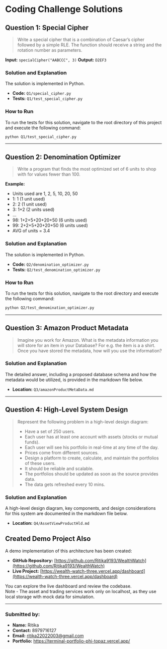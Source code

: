 # Coding Challenge Solutions

## Question 1: Special Cipher
> Write a special cipher that is a combination of Caesar’s cipher followed by a simple RLE. The function should receive a string and the rotation number as parameters.

**Input:** `specialCipher("AABCCC", 3)`
**Output:** `D2EF3`

### Solution and Explanation
The solution is implemented in Python.

-   **Code:** `Q1/special_cipher.py`
-   **Tests:** `Q1/test_special_cipher.py`

### How to Run
To run the tests for this solution, navigate to the root directory of this project and execute the following command:
```bash
python Q1/test_special_cipher.py
```

---

## Question 2: Denomination Optimizer
> Write a program that finds the most optimized set of 6 units to shop with for values fewer than 100.

**Example:**
-   Units used are 1, 2, 5, 10, 20, 50
-   1: 1 (1 unit used)
-   2: 2 (1 unit used)
-   3: 1+2 (2 units used)
-   ...
-   98: 1+2+5+20+20+50 (6 units used)
-   99: 2+2+5+20+20+50 (6 units used)
-   AVG of units = 3.4

### Solution and Explanation
The solution is implemented in Python.

-   **Code:** `Q2/denomination_optimizer.py`
-   **Tests:** `Q2/test_denomination_optimizer.py`

### How to Run
To run the tests for this solution, navigate to the root directory and execute the following command:
```bash
python Q2/test_denomination_optimizer.py
```

---

## Question 3: Amazon Product Metadata
> Imagine you work for Amazon. What is the metadata information you will store for an item in your Database? For e.g. the item is a a shirt. Once you have stored the metadata, how will you use the information?

### Solution and Explanation
The detailed answer, including a proposed database schema and how the metadata would be utilized, is provided in the markdown file below.

-   **Location:** `Q3/amazonProductMetaData.md`

---

## Question 4: High-Level System Design
> Represent the following problem in a high-level design diagram:
> - Have a set of 250 users.
> - Each user has at least one account with assets (stocks or mutual funds).
> - Each user will see his portfolio in real-time at any time of the day.
> - Prices come from different sources.
> - Design a platform to create, calculate, and maintain the portfolios of these users.
> - It should be reliable and scalable.
> - The portfolios should be updated as soon as the source provides data.
> - The data gets refreshed every 10 mins.

### Solution and Explanation
A high-level design diagram, key components, and design considerations for this system are documented in the markdown file below.

-   **Location:** `Q4/AssetViewProductHld.md`


## Created Demo Project Also

A demo implementation of this architecture has been created:

- **GitHub Repository:** [https://github.com/Ritika9193/WealthWatch](https://github.com/Ritika9193/WealthWatch)
- **Live Project:** [https://wealth-watch-three.vercel.app/dashboard](https://wealth-watch-three.vercel.app/dashboard)

You can explore the live dashboard and review the codebase.            
Note - The asset and trading services work only on localhost, as they use local storage with mock data for simulation.

---

### Submitted by:
- **Name:** Ritika
- **Contact:** 8979716127
- **Email:** ritika22022003@gmail.com
- **Portfolio:** https://terminal-portfolio-phi-topaz.vercel.app/
